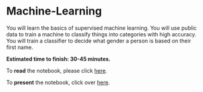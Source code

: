 # Machine-Learning

You will learn the basics of supervised machine learning. You will use public data to train a machine to classify things into categories with high accuracy. You will train a classifier to decide what gender a person is based on their first name.

**Estimated time to finish: 30-45 minutes.**

To **read** the notebook, please click [here](http://nbviewer.ipython.org/github/boshmaf/notebooks/blob/master/machine-learning/notebook.ipynb). 

To **present** the notebook, click over [here](http://nbviewer.jupyter.org/format/slides/github/boshmaf/notebooks/blob/master/machine-learning/notebook.ipynb).
